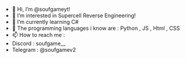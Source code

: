 - 👋 Hi, I’m @soufgameyt!
- 👀 I’m interested in Supercell Reverse Engineering!
- 🌱 I’m currently learning C#
- 💞️ The programming languages i know are : Python , JS , Html , CSS 
- 📫 How to reach me :
- Discord : soufgame__
- Telegram : @soufgamev2

<!---
soufgameYT/soufgameYT is a ✨ special ✨ repository because its `README.md` (this file) appears on your GitHub profile.
You can click the Preview link to take a look at your changes.
--->

